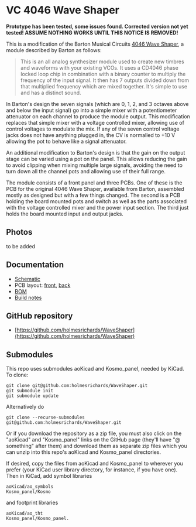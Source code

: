# VC 4046 Wave Shaper

**Prototype has been tested, some issues found. Corrected version not yet tested! ASSUME NOTHING WORKS UNTIL THIS NOTICE IS REMOVED!**

This is a modification of the Barton Musical Circuits [4046 Wave Shaper](http://www.bartonmusicalcircuits.com/4046/), a module described by Barton as follows:

> This is an all analog synthesizer module used to create new timbres and waveforms with your existing VCOs. It uses a CD4046 phase locked loop chip in combination with a binary counter to multiply the frequency of the input signal. It then has 7 outputs divided down from that multiplied frequency which are mixed together. It's simple to use and has a distinct sound.

In Barton's design the seven signals (which are 0, 1, 2, and 3 octaves above and below the input signal) go into a simple mixer with a potentiometer attenuator on each channel to produce the module output. This modification replaces that simple mixer with a voltage controlled mixer, allowing use of control voltages to modulate the mix. If any of the seven control voltage jacks does not have anything plugged in, the CV is normalled to +10 V allowing the pot to behave like a signal attenuator.

An additional modification to Barton's design is that the gain on the output stage can be varied using a pot on the panel. This allows reducing the gain to avoid clipping when mixing multiple large signals, avoiding the need to turn down all the channel pots and allowing use of their full range.

The module consists of a front panel and three PCBs. One of these is the PCB for the original 4046 Wave Shaper, available from Barton, assembled mostly as designed but with a few things changed. The second is a PCB holding the board mounted pots and switch as well as the parts associated with the voltage controlled mixer and the power input section. The third just holds the board mounted input and output jacks.

## Photos

to be added

## Documentation

* [Schematic](Docs/waveshaper.pdf)
* PCB layout: [front](Docs/waveshaper_layout_front.pdf), [back](Docs/waveshaper_layout_back.pdf)
* [BOM](Docs/waveshaper_bom.md)
* [Build notes](Docs/build.md)

## GitHub repository

* [https://github.com/holmesrichards/WaveShaper](https://github.com/holmesrichards/WaveShaper)

## Submodules

This repo uses submodules aoKicad and Kosmo_panel, needed by KiCad. To clone:

```
git clone git@github.com:holmesrichards/WaveShaper.git
git submodule init
git submodule update
```


Alternatively do

```
git clone --recurse-submodules git@github.com:holmesrichards/WaveShaper.git
```

Or if you download the repository as a zip file, you must also click on the "aoKicad" and "Kosmo\_panel" links on the GitHub page (they'll have "@ something" after them) and download them as separate zip files which you can unzip into this repo's aoKicad and Kosmo\_panel directories.

If desired, copy the files from aoKicad and Kosmo\_panel to wherever you prefer (your KiCad user library directory, for instance, if you have one). Then in KiCad, add symbol libraries 

```
aoKicad/ao_symbols
Kosmo_panel/Kosmo
```
and footprint libraries 
```
aoKicad/ao_tht
Kosmo_panel/Kosmo_panel.
```
